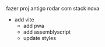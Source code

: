 
fazer proj antigo rodar com stack nova

- add vite
  - add pwa
  - add assemblyscript
  - update styles
    





